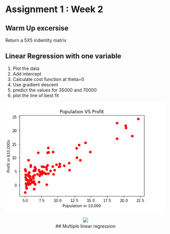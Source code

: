 # Assignment 1 : Week 2


##  Warm Up excersise 
Return a 5X5 indentity matrix<br/>
##  Linear Regression with one variable<br/>
1. Plot the data<br/>
2. Add intercept<br/>
3. Calculate cost function at theta=0 <br/>
4. Use gradient descent<br/>
5. predict the values for 35000 and 70000
6. plot the line of best fit
<p align="center">
<img src="./1.png"></br>
<p align="center">
<img src="./2png"></br>
## Multiple linear regression


